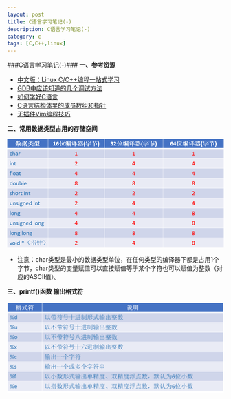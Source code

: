 ```yaml
---
layout: post
title: C语言学习笔记(-)
description: C语言学习笔记(-)
category: c
tags: [C,C++,linux]
---
```

###C语言学习笔记(-)###
__一、参考资源__

* [中文版：Linux C/C++编程一站式学习](http://songjinshan.com/akabook/zh/index.html)
* [GDB中应该知道的几个调试方法](http://coolshell.cn/articles/3643.html)
* [如何学好C语言](http://coolshell.cn/articles/4102.html)
* [C语言结构体里的成员数组和指针](http://coolshell.cn/articles/11377.html)
* [无插件Vim编程技巧](http://coolshell.cn/articles/11312.html)

__二、常用数据类型占用的存储空间__

![常用数据类型占用的存储空间](./imgs/c_data_bype_log.png)
* 注意：char类型是最小的数据类型单位，在任何类型的编译器下都是占用1个字节，char类型的变量赋值可以直接赋值等于某个字符也可以赋值为整数（对应的ASCII值）。

__三、printf()函数  输出格式符__

![输出格式符](./imgs/printf_format.png)



